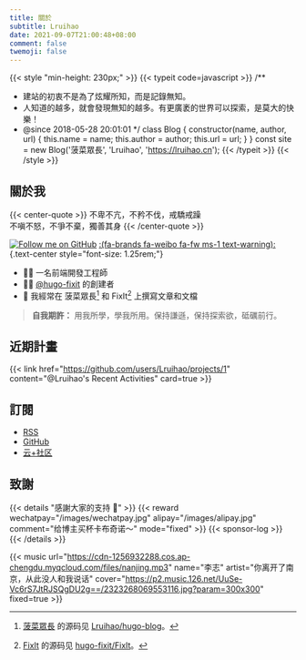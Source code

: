 ```yaml
---
title: 關於
subtitle: Lruihao
date: 2021-09-07T21:00:48+08:00
comment: false
twemoji: false
---
```


<!-- markdownlint-disable-file -->

{{< style "min-height: 230px;" >}}
{{< typeit code=javascript >}}
/**
 * 建站的初衷不是為了炫耀所知，而是記錄無知。
 * 人知道的越多，就會發現無知的越多。有更廣袤的世界可以探索，是莫大的快樂！
 * @since 2018-05-28 20:01:01
 */
class Blog {
  constructor(name, author, url) {
    this.name = name;
    this.author = author;
    this.url = url;
  }
}
const site = new Blog('菠菜眾長', 'Lruihao', 'https://lruihao.cn');
{{< /typeit >}}
{{< /style >}}

## 關於我

{{< center-quote >}}
不卑不亢，不矜不伐，戒驕戒躁\
不嗔不怒，不爭不棄，獨善其身
{{< /center-quote >}}

[![Follow me on GitHub](https://img.shields.io/github/followers/Lruihao.svg?style=social&label=Followers)](https://github.com/Lruihao) [:(fa-brands fa-weibo fa-fw ms-1 text-warning):](https://weibo.com/liahao "在微博上關注我")
{.text-center style="font-size: 1.25rem;"}

- 👨‍💻 一名前端開發工程師
- 👨‍💼 [@hugo-fixit][hugo-fixit] 的創建者
- 📝 我經常在 菠菜眾長[^1] 和 FixIt[^2] 上撰寫文章和文檔

> **自我期許：** 用我所學，學我所用。保持謙遜，保持探索欲，砥礪前行。

## 近期計畫

{{< link href="https://github.com/users/Lruihao/projects/1" content="@Lruihao's Recent Activities" card=true >}}

## 訂閱

- [RSS](http://lruihao.cn/index.xml)
- [GitHub](https://github.com/Lruihao/hugo-blog)
- [云+社区](https://cloud.tencent.com/developer/column/94521)

## 致謝

{{< details "感謝大家的支持 🙏" >}}
{{< reward wechatpay="/images/wechatpay.jpg" alipay="/images/alipay.jpg" comment="给博主买杯卡布奇诺～" mode="fixed" >}}
{{< sponsor-log >}}
{{< /details >}}

{{< music url="https://cdn-1256932288.cos.ap-chengdu.myqcloud.com/files/nanjing.mp3" name="李志" artist="你离开了南京，从此没人和我说话" cover="https://p2.music.126.net/UuSe-Vc6rS7JtRJSQgDU2g==/2323268069553116.jpg?param=300x300" fixed=true >}}

<!-- link reference definition -->
[blog]: https://lruihao.cn
[blog-repo]: https://github.com/Lruihao/hugo-blog
[hugo-fixit]: https://github.com/hugo-fixit
[fixit]: https://fixit.lruihao.cn
[fixit-repo]: https://github.com/hugo-fixit/FixIt

<!-- footnote reference definition -->
[^1]: [菠菜眾長][blog] 的源码见 [Lruihao/hugo-blog][blog-repo]。
[^2]: [FixIt][fixit] 的源码见 [hugo-fixit/FixIt][fixit-repo]。
